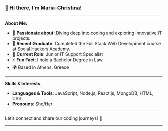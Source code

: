 ### 👋 Hi there, I’m Maria-Christina!  

---

**About Me:**

- 👀 **Passionate about**: Diving deep into coding and exploring innovative IT projects.  
- 🌱 **Recent Graduate**: Completed the Full Stack Web Development course at [Social Hackers Academy](https://www.socialhackersacademy.org).  
- 💼 **Current Role**: Junior IT Support Specialist
- ⚡ **Fun Fact**: I hold a Bachelor Degree in Law. 
- 🌍 Based in Athens, Greece


---

**Skills & Interests**:

- **Languages & Tools**: JavaScript, Node.js, React.js, MongoDB, HTML, CSS  
- **Pronouns**: She/Her  

---

Let’s connect and share our coding journeys! 🚀  

--- 


<!---
mxtamp/mxtamp is a ✨ special ✨ repository because its `README.md` (this file) appears on your GitHub profile.
You can click the Preview link to take a look at your changes.
--->
